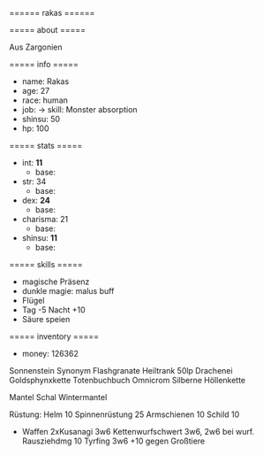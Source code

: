 ====== rakas ======

===== about =====

Aus Zargonien

===== info =====
  * name: Rakas
  * age: 27
  * race: human
  * job: -> skill: Monster absorption
  * shinsu: 50
  * hp: 100



===== stats =====
  * int: **11**
    * base: 
  * str: 34
    * base: 
  * dex: **24**
    * base: 
  * charisma: 21
    * base: 
  * shinsu: **11**
    * base: 

===== skills =====
  * magische Präsenz
  * dunkle magie: malus buff
  * Flügel 
  * Tag -5 Nacht +10
  * Säure speien

===== inventory =====
  * money: 126362


Sonnenstein Synonym Flashgranate
Heiltrank 50lp
Drachenei
Goldsphynxkette
Totenbuchbuch Omnicrom
Silberne Höllenkette

Mantel
Schal
Wintermantel


Rüstung: 
Helm 10
Spinnenrüstung 25
Armschienen 10
Schild 10

  * Waffen
2xKusanagi 3w6
Kettenwurfschwert 3w6, 2w6 bei wurf. Rausziehdmg 10
Tyrfing 3w6 +10 gegen Großtiere
